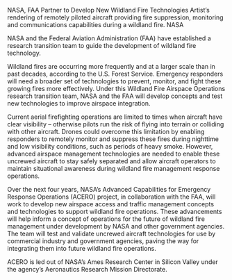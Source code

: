 NASA, FAA Partner to Develop New Wildland Fire Technologies 
 Artist’s rendering of remotely piloted aircraft providing fire suppression, monitoring and communications capabilities during a wildland fire. NASA

NASA and the Federal Aviation Administration (FAA) have established a research transition team to guide the development of wildland fire technology.

Wildland fires are occurring more frequently and at a larger scale than in past decades, according to the U.S. Forest Service. Emergency responders will need a broader set of technologies to prevent, monitor, and fight these growing fires more effectively. Under this Wildland Fire Airspace Operations research transition team, NASA and the FAA will develop concepts and test new technologies to improve airspace integration.

Current aerial firefighting operations are limited to times when aircraft have clear visibility – otherwise pilots run the risk of flying into terrain or colliding with other aircraft. Drones could overcome this limitation by enabling responders to remotely monitor and suppress these fires during nighttime and low visibility conditions, such as periods of heavy smoke. However, advanced airspace management technologies are needed to enable these uncrewed aircraft to stay safely separated and allow aircraft operators to maintain situational awareness during wildland fire management response operations.

Over the next four years, NASA’s Advanced Capabilities for Emergency Response Operations (ACERO) project, in collaboration with the FAA, will work to develop new airspace access and traffic management concepts and technologies to support wildland fire operations. These advancements will help inform a concept of operations for the future of wildland fire management under development by NASA and other government agencies. The team will test and validate uncrewed aircraft technologies for use by commercial industry and government agencies, paving the way for integrating them into future wildland fire operations.

ACERO is led out of NASA’s Ames Research Center in Silicon Valley under the agency’s Aeronautics Research Mission Directorate.